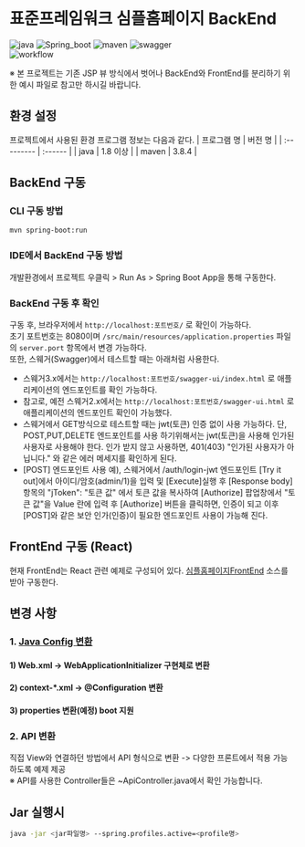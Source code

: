 # 표준프레임워크 심플홈페이지 BackEnd

![java](https://img.shields.io/badge/java-007396?style=for-the-badge&logo=JAVA&logoColor=white)
![Spring_boot](https://img.shields.io/badge/Spring_Boot-F2F4F9?style=for-the-badge&logo=spring-boot)
![maven](https://img.shields.io/badge/Maven-C71A36?style=for-the-badge&logo=apache-maven&logoColor=white)
![swagger](https://img.shields.io/badge/swagger-85EA2D?style=for-the-badge&logo=swagger&logoColor=black)  
![workflow](https://github.com/eGovFramework/egovframe-template-simple-backend/actions/workflows/maven.yml/badge.svg)

※ 본 프로젝트는 기존 JSP 뷰 방식에서 벗어나 BackEnd와 FrontEnd를 분리하기 위한 예시 파일로 참고만 하시길 바랍니다.  

## 환경 설정

프로젝트에서 사용된 환경 프로그램 정보는 다음과 같다.
| 프로그램 명 | 버전 명 |
| :--------- | :------ |
| java | 1.8 이상 |
| maven | 3.8.4 |

## BackEnd 구동

### CLI 구동 방법

```bash
mvn spring-boot:run
```

### IDE에서 BackEnd 구동 방법

개발환경에서 프로젝트 우클릭 > Run As > Spring Boot App을 통해 구동한다.

### BackEnd 구동 후 확인

구동 후, 브라우저에서 `http://localhost:포트번호/` 로 확인이 가능하다.  
초기 포트번호는 8080이며 `/src/main/resources/application.properties` 파일의 `server.port` 항목에서 변경 가능하다.  
또한, 스웨거(Swagger)에서 테스트할 때는 아래처럼 사용한다.
- 스웨거3.x에서는 `http://localhost:포트번호/swagger-ui/index.html` 로 애플리케이션의 엔드포인트를 확인 가능하다.
- 참고로, 예전 스웨거2.x에서는 `http://localhost:포트번호/swagger-ui.html` 로 애플리케이션의 엔드포인트 확인이 가능했다.
- 스웨거에서 GET방식으로 테스트할 때는 jwt(토큰) 인증 없이 사용 가능하다.
  단, POST,PUT,DELETE 엔드포인트를 사용 하기위해서는 jwt(토큰)을 사용해 인가된 사용자로 사용해야 한다.
  인가 받지 않고 사용하면, 401(403) "인가된 사용자가 아닙니다." 와 같은 에러 메세지를 확인하게 된다.
- [POST] 엔드포인트 사용 예), 스웨거에서 /auth/login-jwt 엔드포인트 [Try it out]에서 아이디/암호(admin/1)을 입력 및 [Execute]실행 후
  [Response body] 항목의 "jToken": "토큰 값" 에서 토큰 값을 복사하여
  [Authorize] 팝업창에서 "토큰 값"을 Value 란에 입력 후 [Authorize] 버튼을 클릭하면, 인증이 되고
  이후 [POST]와 같은 보안 인가(인증)이 필요한 엔드포인트 사용이 가능해 진다.

## FrontEnd 구동 (React)

현재 FrontEnd는 React 관련 예제로 구성되어 있다.
[심플홈페이지FrontEnd](https://github.com/eGovFramework/egovframe-template-simple-react.git) 소스를 받아 구동한다.

## 변경 사항

### 1. [Java Config 변환](./Docs/java-config-convert.md)

#### 1) Web.xml -> WebApplicationInitializer 구현체로 변환

#### 2) context-\*.xml -> @Configuration 변환

#### 3) properties 변환(예정) boot 지원

### 2. API 변환

직접 View와 연결하던 방법에서 API 형식으로 변환 -> 다양한 프론트에서 적용 가능 하도록 예제 제공\
※ API를 사용한 Controller들은 ~ApiController.java에서 확인 가능합니다.

## Jar 실행시
```bash
java -jar <jar파일명> --spring.profiles.active=<profile명>

```